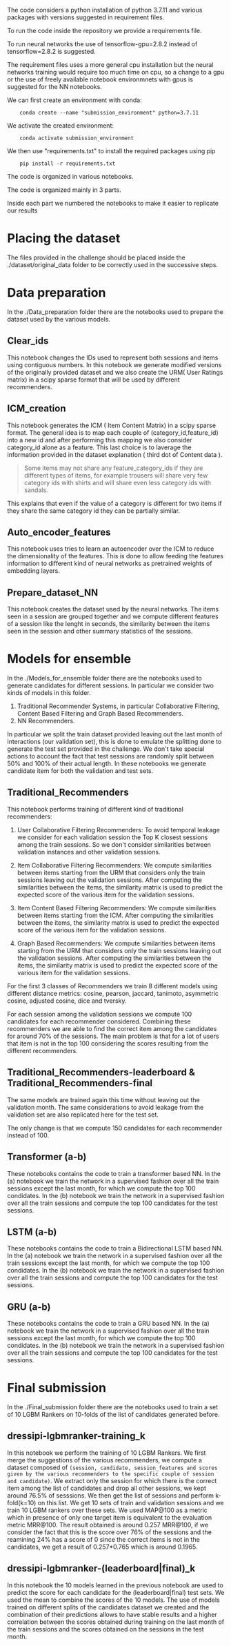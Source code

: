 The code considers a python installation of python 3.7.11 and various packages with versions suggested in requirement files.

To run the code inside the repository we provide a requirements file.

To run neural networks the use of tensorflow-gpu=2.8.2 instead of tensorflow=2.8.2 is suggested.

The requirement files uses a more general cpu installation but the neural networks training would require too much time on cpu, so a change to a gpu or the use of freely available notebook environmnets with gpus is suggested for the NN notebooks.

We can first create an environment with conda:
```
    conda create --name "submission_environment" python=3.7.11
```
We activate the created environment:
```
    conda activate submission_environment
```
We then use "requirements.txt" to install the required packages using pip
```
    pip install -r requirements.txt
```
The code is organized in various notebooks.

The code is organized mainly in 3 parts.

Inside each part we numbered the notebooks to make it easier to replicate our results

# Placing the dataset

The files provided in the challenge should be placed inside the ./dataset/original_data folder to be correctly used in the successive steps.

# Data preparation

In the ./Data_preparation folder there are the notebooks used to prepare the dataset used by the various models.

## Clear_ids 

This notebook changes the IDs used to represent both sessions and items using contiguous numbers.
In this notebook we generate modified versions of the originally provided dataset and we also create the URM( User Ratings matrix) in a scipy sparse format that will be used by different recommenders.

## ICM_creation

This notebook generates the ICM ( Item Content Matrix) in a scipy sparse format. 
The general idea is to map each couple of (category_id,feature_id) into a new id and after performing this mapping we also consider category_id alone as a feature. This last choice is to laverage the information provided in the dataset explanation ( third dot of Content data ).

>Some items may not share any feature_category_ids if they are different types of items, for example trousers will share very few category ids with shirts and will share even less category ids with sandals.

This explains that even if the value of a category is different for two items if they share the same category id they can be partially similar.

## Auto_encoder_features

This notebook uses tries to learn an autoencoder over the ICM to reduce the dimensionality of the features.
This is done to allow feeding the features information to different kind of neural networks as pretrained weights of embedding layers.

## Prepare_dataset_NN

This notebook creates the dataset used by the neural networks. The items seen in a session are grouped together and we compute different features of a session like the lenght in seconds, the similarity between the items seen in the session and other summary statistics of the sessions.

# Models for ensemble

In the ./Models_for_ensemble folder there are the notebooks used to generate candidates for different sessions. In particular we consider two kinds of models in this folder.
1) Traditional Recommender Systems, in particular Collaborative Filtering, Content Based Filtering and Graph Based Recommenders.
2) NN Recommenders.

In particular we split the train dataset provided leaving out the last month of interactions (our validation set), this is done to emulate the splitting done to generate the test set provided in the challenge.
We don't take special actions to account the fact that test sessions are randomly split between 50% and 100% of their actual length.
In these notebooks we generate candidate item for both the validation and test sets.

## Traditional_Recommenders

This notebook performs training of different kind of traditional recommenders:

1) User Collaborative Filtering Recommenders: To avoid temporal leakage we consider for each validation session the Top K closest sessions among the train sessions. So we don't consider similarities between validation instances and other validation sessions.

2) Item Collaborative Filtering Recommenders: We compute similarities between items starting from the URM that considers only the train sessions leaving out the validation sessions. After computing the similarities between the items, the similarity matrix is used to predict the expected score of the various item for the validation sessions.

3) Item Content Based Filtering Recommenders: We compute  similarities between items starting from the ICM.
After computing the similarities between the items, the similarity matrix is used to predict the expected score of the various item for the validation sessions.

4) Graph Based Recommenders: We compute similarities between items starting from the URM that considers only the train sessions leaving out the validation sessions. After computing the similarities between the items, the similarity matrix is used to predict the expected score of the various item for the validation sessions.

For the first 3 classes of Recommenders we train 8 different models using different distance metrics:
cosine, pearson, jaccard, tanimoto, asymmetric cosine, adjusted cosine, dice and tversky. 

For each session among the validation sessions we compute 100 candidates for each recommender considered.
Combining these recommenders we are able to find the correct item among the candidates for around 70% of the sessions. The main problem is that for a lot of users that item is not in the top 100  considering the scores resulting from the different recommenders.

## Traditional_Recommenders-leaderboard & Traditional_Recommenders-final

The same models are trained again this time without leaving out the validation month.
The same considerations to avoid leakage from the validation set are also replicated here for the test set.

The only change is that we compute 150 candidates for each recommender instead of 100.

## Transformer (a-b)

These notebooks contains the code to train a transformer based NN.
In the (a) notebook we train the network in a supervised fashion over all the train sessions except the last month, for which we compute the top 100 condidates.
In the (b) notebook we train the network in a supervised fashion over all the train sessions and compute the top 100 candidates for the test sessions.

## LSTM (a-b)

These notebooks contains the code to train a Bidirectional LSTM based NN.
In the (a) notebook we train the network in a supervised fashion over all the train sessions except the last month, for which we compute the top 100 condidates.
In the (b) notebook we train the network in a supervised fashion over all the train sessions and compute the top 100 candidates for the test sessions.

## GRU (a-b)

These notebooks contains the code to train a GRU based NN.
In the (a) notebook we train the network in a supervised fashion over all the train sessions except the last month, for which we compute the top 100 condidates.
In the (b) notebook we train the network in a supervised fashion over all the train sessions and compute the top 100 candidates for the test sessions.

# Final submission

In the ./Final_submission folder there are the notebooks used to train a set of 10 LGBM Rankers on 10-folds of the list of candidates generated before.

## dressipi-lgbmranker-training_k

In this notebook we perform the training of 10 LGBM Rankers.
We first merge the suggestions of the various recommenders, we compute a dataset composed of ```(session, candidate, session_features and scores given by the various recommenders to the specific couple of session and candidate)```.
We extract only the session for which there is the correct item among the list of candidates and drop all other sessions, we kept around 76.5% of sesssions.
We then get the list of sessions and perform k-fold(k=10) on this list.
We get 10 sets of train and validation sessions and we train 10 LGBM rankers over these sets.
We used MAP@100 as a metric which in presence of only one target item is equivalent to the evaluation metric MRR@100.
The result obtained is around 0.257 MRR@100, if we consider the fact that this is the score over 76% of the sessions and the reamining 24% has a score of 0 since the correct items is not in the candidates, we get a result of 0.257*0.765 which is around 0.1965. 

## dressipi-lgbmranker-(leaderboard|final)_k

In this notebook the 10 models learned in the previous notebook are used to predict the score for each candidate for the (leaderboard|final) test sets.
We used the mean to combine the scores of the 10 models.
The use of models trained on different splits of the candidates dataset we created and the combination of their predictions allows to have stable results and a higher correlation between the scores obtained during training on the last month of the train sessions and the scores obtained on the sessions in the test month. 
